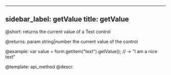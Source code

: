 
---
sidebar_label: getValue
title: getValue
---          

@short: returns the current value of a Text control



@returns:
param   string|number     the current value of the control

@example:
var value = form.getItem("text").getValue();
// -> "I am a nice text"


@template: api_method
@descr:


